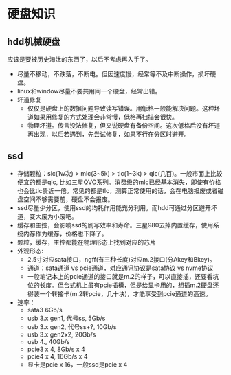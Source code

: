 # 硬盘知识

## hdd机械硬盘
应该是要被历史淘汰的东西了，以后不考虑再入手了。
- 尽量不移动，不跌落，不断电。但因速度慢，经常等不及中断操作，损坏硬盘。
- linux和window尽量不要共用同一个硬盘，经常出错。
- 坏道修复
	- 仅仅是硬盘上的数据问题导致读写错误。用低格一般能解决问题。这种坏道如果用修复的方式处理会非常慢，低格再扫描会很快。
	- 物理坏道。传言没法修复，但又说硬盘有备份空间。这次低格后没有坏道再出现，以后若遇到，先尝试修复，如果不行在分区时避开。

## ssd
- 存储颗粒：slc(1w次) > mlc(3~5k) > tlc(1~3k) > qlc(几百)。一般市面上比较便宜的都是qlc, 比如三星QVO系列。消费级的mlc已经基本消失，即使有价格也会比tlc贵近一倍。常见的都是tlc，测算正常使用的话，会在电脑报废或者磁盘空间不够需要前，硬盘不会报废。
- ssd尽量少分区，使用ssd的均耗作用能充分利用。而hdd可通过分区避开坏道，变大废为小废吧。
- 缓存和主控，会影响ssd的刷写效率和寿命。三星980去掉内置缓存，使用系统内存作为缓存，价格也下降了。
- 颗粒，缓存，主控都能在物理形态上找到对应的芯片
- 外观形态:
	- 2.5寸对应sata接口，ngff(有三种长度)对应m.2接口(分Akey和Bkey)。
	- 通道：sata通道 vs pcie通道，对应通讯协议是sata协议 vs nvme协议
	- 一般笔记本上的pcie通道的接口就是m.2的样子，可以直接插，还要看坑位的长度。但台式机上虽有pcie插槽，但是给显卡用的，想插m.2硬盘还得装一个转接卡(m.2转pcie，几十块)，才能享受到pcie通道的高速。
- 速率：
	- sata3 6Gb/s
	- usb 3.x gen1, 代号ss, 5Gb/s
	- usb 3.x gen2, 代号ss+?, 10Gb/s
	- usb 3.x gen2x2, 20Gb/s
	- usb 4., 40Gb/s
	- pcie3 x 4, 8Gb/s x 4
	- pcie4 x 4, 16Gb/s x 4
	- 显卡是pcie x 16，一般ssd是pcie x 4
	
